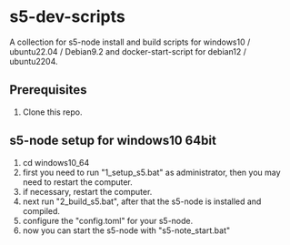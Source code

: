 # s5-dev-scripts
A collection for s5-node install and build scripts for windows10 / ubuntu22.04 / Debian9.2 and docker-start-script for debian12 / ubuntu2204.

## Prerequisites

1. Clone this repo.

## s5-node setup for windows10 64bit

1. cd windows10_64
2. first you need to run "1_setup_s5.bat" as administrator, then you may need to restart the computer.
3. if necessary, restart the computer.
4. next run "2_build_s5.bat", after that the s5-node is installed and compiled.
5. configure the "config.toml" for your s5-node.
6. now you can start the s5-node with "s5-note_start.bat"


